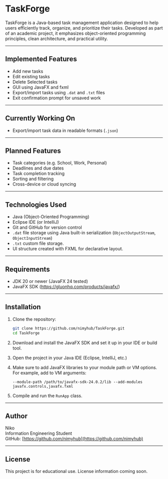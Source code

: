 # TaskForge

TaskForge is a Java-based task management application designed to help users efficiently track, organize, and prioritize their tasks. Developed as part of an academic project, it emphasizes object-oriented programming principles, clean architecture, and practical utility.

---

## Implemented Features

- Add new tasks
- Edit existing tasks
- Delete Selected tasks
- GUI using JavaFX and fxml
- Export/import tasks using `.dat` and `.txt` files
- Exit confirmation prompt for unsaved work

---

## Currently Working On

- Export/import task data in readable formats (`.json`)

---

## Planned Features

- Task categories (e.g. School, Work, Personal)
- Deadlines and due dates
- Task completion tracking
- Sorting and filtering
- Cross-device or cloud syncing

---

## Technologies Used

- Java (Object-Oriented Programming)
- Eclipse IDE (or IntelliJ)
- Git and GitHub for version control
- `.dat` file storage using Java built-in serialization (`ObjectOutputStream`, `ObjectInputStream`)
- `.txt` custom file storage.
- UI structure created with FXML for declarative layout.

---

## Requirements

- JDK 20 or newer (JavaFX 24 tested)
- JavaFX SDK (https://gluonhq.com/products/javafx/)

---

## Installation

1. Clone the repository:
    ```bash
    git clone https://github.com/nimyhub/TaskForge.git
    cd TaskForge
    ```

2. Download and install the JavaFX SDK and set it up in your IDE or build tool.

3. Open the project in your Java IDE (Eclipse, IntelliJ, etc.)

4. Make sure to add JavaFX libraries to your module path or VM options. For example, add to VM arguments:

    ```
    --module-path /path/to/javafx-sdk-24.0.2/lib --add-modules javafx.controls,javafx.fxml
    ```

5. Compile and run the `RunApp` class.

---

## Author

Niko  
Information Engineering Student  
GitHub: [https://github.com/nimyhub](https://github.com/nimyhub)

---

## License

This project is for educational use. License information coming soon.

